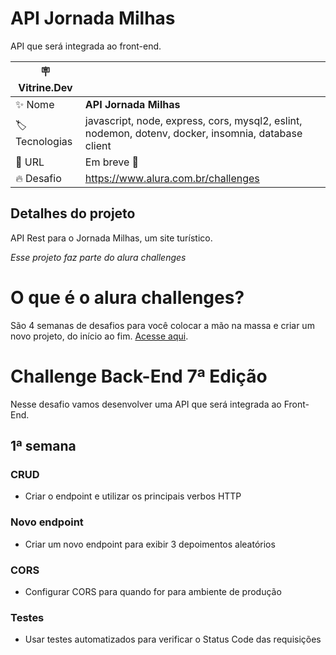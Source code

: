 # API Jornada Milhas

API que será integrada ao front-end.

| :placard: Vitrine.Dev |     |
| -------------  | --- |
| :sparkles: Nome        | **API Jornada Milhas**
| :label: Tecnologias | javascript, node, express, cors, mysql2, eslint, nodemon, dotenv, docker, insomnia, database client
| :rocket: URL         | Em breve 🚧
| :fire: Desafio     | https://www.alura.com.br/challenges

<!-- Inserir imagem com a #vitrinedev ao final do link -->
<!-- ![](https://via.placeholder.com/1200x500.png?text=imagem+lindona+do+meu+projeto#vitrinedev) -->

## Detalhes do projeto

API Rest para o Jornada Milhas, um site turístico.

*Esse projeto faz parte do alura challenges*

# O que é o alura challenges?

São 4 semanas de desafios para você colocar a mão na massa e criar um novo projeto, do início ao fim. [Acesse aqui](https://www.alura.com.br/challenges).

# Challenge Back-End 7ª Edição

Nesse desafio vamos desenvolver uma API que será integrada ao Front-End.

## 1ª semana

### CRUD
- Criar o endpoint e utilizar os principais verbos HTTP

### Novo endpoint
- Criar um novo endpoint para exibir 3 depoimentos aleatórios

### CORS
- Configurar CORS para quando for para ambiente de produção

### Testes
- Usar testes automatizados para verificar o Status Code das requisições
